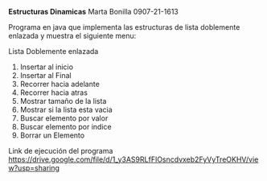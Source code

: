**Estructuras Dinamicas**
Marta Bonilla 
0907-21-1613


Programa en java que implementa las estructuras de lista doblemente enlazada y muestra el siguiente menu:

Lista Doblemente enlazada
1. Insertar al inicio
2. Insertar al Final
3. Recorrer hacia adelante
4. Recorrer hacia atras
5. Mostrar tamaño de la lista
6. Mostrar si la lista esta vacia
7. Buscar elemento por valor
8. Buscar elemento por indice
9. Borrar un Elemento

Link de ejecución del programa 
https://drive.google.com/file/d/1_y3AS9RLfFIOsncdvxeb2FyVyTreOKHV/view?usp=sharing
